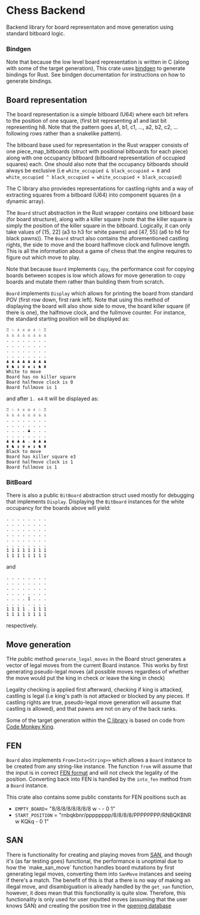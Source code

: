 # Chess Backend
Backend library for board representaton and move generation using standard bitboard logic.

### Bindgen
Note that because the low level board representation is written in C (along with some of the target 
generation), This crate uses [bindgen](https://github.com/rust-lang/rust-bindgen) to generate bindings 
for Rust. See bindgen documentation for instructions on how to generate bindings.

## Board representation
The board representation is a simple bitboard (U64) where each bit refers to the position of one square, 
(first bit representing a1 and last bit representing h8. Note that the pattern goes a1, b1, c1, ..., a2, b2, c2, ... 
following rows rather than a snakelike pattern).

The bitboard base used for representation in the Rust wrapper consists of one piece_map_bitboards 
(struct with positional bitboards for each piece) along with one occupancy bitboard (bitboard representation of 
occupied squares) each. One should also note that the occupancy bitboards should always be exclusive 
(i.e ``white_occupied & black_occupied = 0`` and ``white_occupied ^ black_occupied = white_occupied + black_occupied``)

The C library also proviedes representations for castling rights and a way of extracting squares from a bitboard (U64)
into component squares (in a dynamic array).

The `Board` struct abstraction in the Rust wrapper contains one bitboard base (for board structure), along with a killer
square (note that the killer square is simply the position of the killer square in the bitboard. Logically, it can only
take values of [15, 22] (a3 to h3 for white pawns) and [47, 55] (a6 to h6 for black pawns)). The `Board` struct also 
contains the aforementioned castling rights, the side to move and the board halfmove clock and fullmove length.
This is all the information about a game of chess that the engine requires to figure out which move to play. 

Note that because `Board` implements `Copy`, the performance cost for copying boards between scopes is low which 
allows for move generation to copy boards and mutate them rather than building them from scratch.

`Board` implements `Display` which allows for printing the board from standard POV (first row down, first rank left).
Note that using this method of displaying the board will also show side to move, the board killer square (if there is one), the halfmove clock, and the fullmove counter.
For instance, the standard starting position will be displayed as:
```
♖ ♘ ♗ ♕ ♔ ♗ ♘ ♖
♙ ♙ ♙ ♙ ♙ ♙ ♙ ♙
. . . . . . . .
. . . . . . . .
. . . . . . . .
. . . . . . . .
♟︎ ♟︎ ♟︎ ♟︎ ♟︎ ♟︎ ♟︎ ♟︎
♜ ♞ ♝ ♛ ♚ ♝ ♞ ♜
White to move
Board has no killer square
Board halfmove clock is 0
Board fullmove is 1
```
and after `1. e4` it will be displayed as:
```
♖ ♘ ♗ ♕ ♔ ♗ ♘ ♖
♙ ♙ ♙ ♙ ♙ ♙ ♙ ♙
. . . . . . . .
. . . . . . . .
. . . . ♟︎ . . .
. . . . . . . .
♟︎ ♟︎ ♟︎ ♟︎ . ♟︎ ♟︎ ♟︎
♜ ♞ ♝ ♛ ♚ ♝ ♞ ♜
Black to move
Board has killer square e3
Board halfmove clock is 1
Board fullmove is 1
```

### BitBoard
There is also a public `BitBoard` abstraction struct used mostly for debugging that implements `Display`. 
Displaying the `BitBoard` instances for the white occupancy for the boards above will yield:
```
. . . . . . . .
. . . . . . . .
. . . . . . . .
. . . . . . . .
. . . . . . . .
. . . . . . . .
1 1 1 1 1 1 1 1
1 1 1 1 1 1 1 1
```
and
```
. . . . . . . .
. . . . . . . .
. . . . . . . .
. . . . . . . .
. . . . 1 . . .
. . . . . . . .
1 1 1 1 . 1 1 1
1 1 1 1 1 1 1 1
```
respectively.

## Move generation

THe public method `generate_legal_moves` in the Board struct generates a vector of legal moves from the current 
Board instance. This works by first generating pseudo-legal moves (all possible moves regardless of whether the move
would put the king in check or leave the king in check)

Legality checking is applied first afterward, checking if king is attacked, castling is legal (i.e king's path is not 
attacked or blocked by any pieces. If castling rights are true, pseudo-legal move generation will assume that castling 
is allowed), and that pawns are not on any of the back ranks.

Some of the target generation within the [C library](./c_lib/targets/) is based on code from 
[Code Monkey King](https://github.com/maksimKorzh/chess_programming/).


## FEN

`Board` also implements `From<Into<String>>` which allows a `Board` instance to be created from any string-like instance.
The function `from` will assume that the input is in correct [FEN format](https://en.wikipedia.org/wiki/Forsyth%E2%80%93Edwards_Notation)
and will not check the legality of the position. 
Converting back into FEN is handled by the `into_fen` method from a `Board` instance.

This crate also contains some public constants for FEN positions such as
- `EMPTY_BOARD`= "8/8/8/8/8/8/8/8 w - - 0 1"
- `START_POSITION` = "rnbqkbnr/pppppppp/8/8/8/8/PPPPPPPP/RNBQKBNR w KQkq - 0 1"

## SAN

There is functionality for creating and playing moves from [SAN](https://en.wikipedia.org/wiki/Algebraic_notation_(chess)),
and though it's (as far testing goes) functional, the performance is unoptimal due to how the ´make_san_move´ function 
handles board mutations by first generating legal moves, converting them into `SanMove` instances and seeing if there's a 
match. The benefit of this is that a there is no way of making an illegal move, and disambiguation is already handled by the
`get_san` function, however, it does mean that this functionality is quite slow. Therefore, this functionality is only used
for user inputted moves (assuming that the user knows SAN) and creating the position tree in the [opening database](../chess_openings/)
